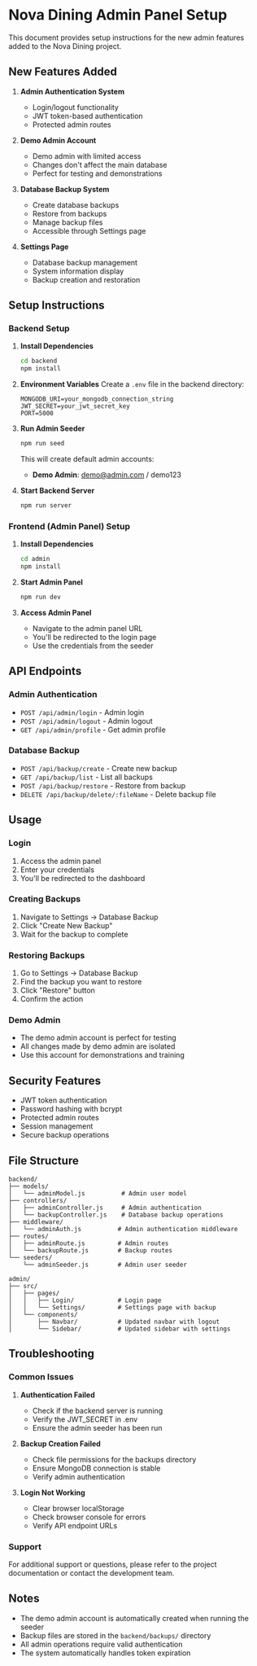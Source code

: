 # Nova Dining Admin Panel Setup

This document provides setup instructions for the new admin features added to the Nova Dining project.

## New Features Added

1. **Admin Authentication System**
   - Login/logout functionality
   - JWT token-based authentication
   - Protected admin routes

2. **Demo Admin Account**
   - Demo admin with limited access
   - Changes don't affect the main database
   - Perfect for testing and demonstrations

3. **Database Backup System**
   - Create database backups
   - Restore from backups
   - Manage backup files
   - Accessible through Settings page

4. **Settings Page**
   - Database backup management
   - System information display
   - Backup creation and restoration

## Setup Instructions

### Backend Setup

1. **Install Dependencies**
   ```bash
   cd backend
   npm install
   ```

2. **Environment Variables**
   Create a `.env` file in the backend directory:
   ```env
   MONGODB_URI=your_mongodb_connection_string
   JWT_SECRET=your_jwt_secret_key
   PORT=5000
   ```

3. **Run Admin Seeder**
   ```bash
   npm run seed
   ```
   This will create default admin accounts:
   - **Demo Admin**: demo@admin.com / demo123

4. **Start Backend Server**
   ```bash
   npm run server
   ```

### Frontend (Admin Panel) Setup

1. **Install Dependencies**
   ```bash
   cd admin
   npm install
   ```

2. **Start Admin Panel**
   ```bash
   npm run dev
   ```

3. **Access Admin Panel**
   - Navigate to the admin panel URL
   - You'll be redirected to the login page
   - Use the credentials from the seeder

## API Endpoints

### Admin Authentication
- `POST /api/admin/login` - Admin login
- `POST /api/admin/logout` - Admin logout
- `GET /api/admin/profile` - Get admin profile

### Database Backup
- `POST /api/backup/create` - Create new backup
- `GET /api/backup/list` - List all backups
- `POST /api/backup/restore` - Restore from backup
- `DELETE /api/backup/delete/:fileName` - Delete backup file

## Usage

### Login
1. Access the admin panel
2. Enter your credentials
3. You'll be redirected to the dashboard

### Creating Backups
1. Navigate to Settings → Database Backup
2. Click "Create New Backup"
3. Wait for the backup to complete

### Restoring Backups
1. Go to Settings → Database Backup
2. Find the backup you want to restore
3. Click "Restore" button
4. Confirm the action

### Demo Admin
- The demo admin account is perfect for testing
- All changes made by demo admin are isolated
- Use this account for demonstrations and training

## Security Features

- JWT token authentication
- Password hashing with bcrypt
- Protected admin routes
- Session management
- Secure backup operations

## File Structure

```
backend/
├── models/
│   └── adminModel.js          # Admin user model
├── controllers/
│   ├── adminController.js     # Admin authentication
│   └── backupController.js    # Database backup operations
├── middleware/
│   └── adminAuth.js          # Admin authentication middleware
├── routes/
│   ├── adminRoute.js         # Admin routes
│   └── backupRoute.js        # Backup routes
└── seeders/
    └── adminSeeder.js        # Admin user seeder

admin/
├── src/
│   ├── pages/
│   │   ├── Login/            # Login page
│   │   └── Settings/         # Settings page with backup
│   └── components/
│       ├── Navbar/           # Updated navbar with logout
│       └── Sidebar/          # Updated sidebar with settings
```

## Troubleshooting

### Common Issues

1. **Authentication Failed**
   - Check if the backend server is running
   - Verify the JWT_SECRET in .env
   - Ensure the admin seeder has been run

2. **Backup Creation Failed**
   - Check file permissions for the backups directory
   - Ensure MongoDB connection is stable
   - Verify admin authentication

3. **Login Not Working**
   - Clear browser localStorage
   - Check browser console for errors
   - Verify API endpoint URLs

### Support

For additional support or questions, please refer to the project documentation or contact the development team.

## Notes

- The demo admin account is automatically created when running the seeder
- Backup files are stored in the `backend/backups/` directory
- All admin operations require valid authentication
- The system automatically handles token expiration

